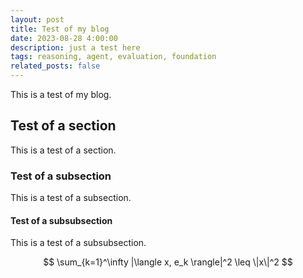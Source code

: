 ```yaml
---
layout: post
title: Test of my blog
date: 2023-08-28 4:00:00
description: just a test here
tags: reasoning, agent, evaluation, foundation
related_posts: false
---
```


This is a test of my blog. 

## Test of a section

This is a test of a section.

### Test of a subsection

This is a test of a subsection.

#### Test of a subsubsection

This is a test of a subsubsection.


$$
\sum_{k=1}^\infty |\langle x, e_k \rangle|^2 \leq \|x\|^2
$$

